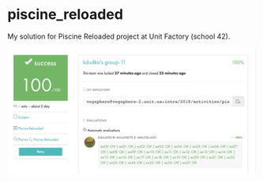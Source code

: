 # piscine_reloaded
My solution for Piscine Reloaded project at Unit Factory (school 42).

![evaluation](https://github.com/CatBraddinton/piscine_reloaded/blob/master/Screen%20Shot%202018-11-12%20at%202.35.39%20PM.png)
